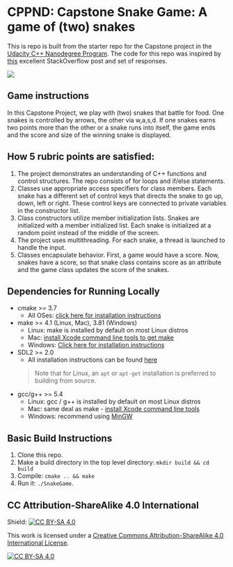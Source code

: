 # CPPND: Capstone Snake Game: A game of (two) snakes

This is repo is built from the starter repo for the Capstone project in the [Udacity C++ Nanodegree Program](https://www.udacity.com/course/c-plus-plus-nanodegree--nd213). The code for this repo was inspired by [this](https://codereview.stackexchange.com/questions/212296/snake-game-in-c-with-sdl) excellent StackOverflow post and set of responses.

<img src="snake_game.gif"/>

## Game instructions 
In this Capstone Project, we play with (two) snakes that battle for food. One snakes is controlled by arrows, the other via w,a,s,d. If one snakes earns two points more than the other or a snake runs into itself, the game ends and the score and size of the winning snake is displayed. 

## How 5 rubric points are satisfied:
1. The project demonstrates an understanding of C++ functions and control structures.
The repo consists of for loops and if/else statements. 
2. Classes use appropriate access specifiers for class members.
Each snake has a different set of control keys that directs the snake to go up, down, left or right. These control keys are connected to private variables in the constructor list. 
3. Class constructors utilize member initialization lists.
Snakes are initialized with a member initialized list. Each snake is initialized at a random point instead of the middle of the screen. 
4. The project uses multithreading.
For each snake, a thread is launched to handle the input. 
5. Classes encapsulate behavior.
First, a game would have a score. Now, snakes have a score, so that snake class contains score as an attribute and the game class updates the score of the snakes.

## Dependencies for Running Locally
* cmake >= 3.7
  * All OSes: [click here for installation instructions](https://cmake.org/install/)
* make >= 4.1 (Linux, Mac), 3.81 (Windows)
  * Linux: make is installed by default on most Linux distros
  * Mac: [install Xcode command line tools to get make](https://developer.apple.com/xcode/features/)
  * Windows: [Click here for installation instructions](http://gnuwin32.sourceforge.net/packages/make.htm)
* SDL2 >= 2.0
  * All installation instructions can be found [here](https://wiki.libsdl.org/Installation)
  >Note that for Linux, an `apt` or `apt-get` installation is preferred to building from source. 
* gcc/g++ >= 5.4
  * Linux: gcc / g++ is installed by default on most Linux distros
  * Mac: same deal as make - [install Xcode command line tools](https://developer.apple.com/xcode/features/)
  * Windows: recommend using [MinGW](http://www.mingw.org/)

## Basic Build Instructions

1. Clone this repo.
2. Make a build directory in the top level directory: `mkdir build && cd build`
3. Compile: `cmake .. && make`
4. Run it: `./SnakeGame`.


## CC Attribution-ShareAlike 4.0 International


Shield: [![CC BY-SA 4.0][cc-by-sa-shield]][cc-by-sa]

This work is licensed under a
[Creative Commons Attribution-ShareAlike 4.0 International License][cc-by-sa].

[![CC BY-SA 4.0][cc-by-sa-image]][cc-by-sa]

[cc-by-sa]: http://creativecommons.org/licenses/by-sa/4.0/
[cc-by-sa-image]: https://licensebuttons.net/l/by-sa/4.0/88x31.png
[cc-by-sa-shield]: https://img.shields.io/badge/License-CC%20BY--SA%204.0-lightgrey.svg

